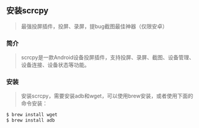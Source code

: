 ## 安装scrcpy
> 最强投屏插件，投屏、录屏，提bug截图最佳神器（仅限安卓）
### 简介
> scrcpy是一款Android设备投屏插件，支持投屏、录屏、截图、设备管理、设备连接、设备状态等功能。

### 安装
> 安装scrcpy，需要安装adb和wget，可以使用brew安装，或者使用下面的命令安装：

```bash
$ brew install wget
$ brew install adb
```

